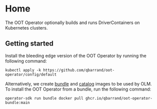 # Home

The OOT Operator optionally builds and runs DriverContainers on Kubernetes clusters.

## Getting started

Install the bleeding edge version of the OOT Operator by running the following command:
```shell
kubectl apply -k https://github.com/qbarrand/oot-operator/config/default
```

Alternatively, we create [bundle](https://github.com/qbarrand/oot-operator/pkgs/container/oot-operator-bundle) and
[catalog](https://github.com/qbarrand/oot-operator/pkgs/container/oot-operator-catalog) images to be used by OLM.  
To install the OOT Operator from a bundle, run the following command:
```shell
operator-sdk run bundle docker pull ghcr.io/qbarrand/oot-operator-bundle:main
```